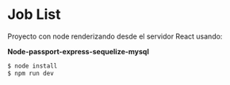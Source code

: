 # Job List

Proyecto con node renderizando desde el servidor React
usando:

**Node-passport-express-sequelize-mysql**

``` bash
$ node install
$ npm run dev
```

